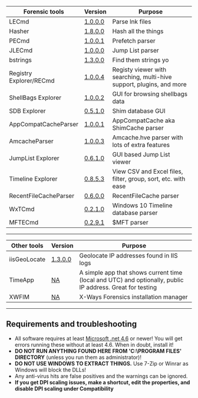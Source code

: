 
|Forensic tools  |Version| Purpose| 
|--|--|--
| LECmd  | [1.0.0.0](https://ericzimmerman.github.io/Software/LECmd.zip) | Parse lnk files
|	Hasher | [1.8.0.0](https://ericzimmerman.github.io/Software/hasher.zip)| Hash all the things
|	PECmd  | [1.0.0.1](https://ericzimmerman.github.io/Software/PECmd.zip)| Prefetch parser
|	JLECmd | [1.0.0.0](https://ericzimmerman.github.io/Software/JLECmd.zip)| Jump List parser
|	bstrings | [ 1.3.0.0](https://ericzimmerman.github.io/Software/bstrings.zip)| Find them strings yo
|	Registry Explorer/RECmd | [1.0.0.4](https://ericzimmerman.github.io/Software/RegistryExplorer_RECmd.zip)| Registy viewer with searching, multi-hive support, plugins, and more
|	ShellBags Explorer | [1.0.0.2](https://ericzimmerman.github.io/Software/ShellBagsExplorer.zip)| GUI for browsing shellbags data
|	SDB Explorer | [0.5.1.0](https://ericzimmerman.github.io/Software/SDBExplorer.zip)| Shim database GUI
|	AppCompatCacheParser | [1.0.0.1](https://ericzimmerman.github.io/Software/AppCompatCacheParser.zip)| AppCompatCache aka ShimCache parser
|	AmcacheParser | [1.0.0.3](https://ericzimmerman.github.io/Software/AmcacheParser.zip) | Amcache.hve parser with lots of extra features
|	JumpList Explorer | [0.6.1.0](https://ericzimmerman.github.io/Software/JumpListExplorer.zip) | GUI based Jump List viewer 
|	Timeline Explorer | [0.8.5.3](https://ericzimmerman.github.io/Software/TimelineExplorer.zip) | View CSV and Excel files, filter, group, sort, etc. with ease
|	RecentFileCacheParser | [0.6.0.0](https://ericzimmerman.github.io/Software/RecentFileCacheParser.zip) | RecentFileCache parser
| WxTCmd | [0.2.1.0](https://ericzimmerman.github.io/Software/WxTCmd.zip) | Windows 10 Timeline database parser
| MFTECmd |[0.2.9.1](https://ericzimmerman.github.io/Software/MFTECmd.zip) | $MFT parser

***

|Other tools  |Version| Purpose
|--|--|--
|	iisGeoLocate | [1.3.0.0](https://ericzimmerman.github.io/Software/iisGeolocate.zip)| Geolocate IP addresses found in IIS logs
| TimeApp | [NA](https://ericzimmerman.github.io/Software/TimeApp.zip)| A simple app that shows current time (local and UTC) and optionally, public IP address. Great for testing
| XWFIM | [NA](https://ericzimmerman.github.io/Software/XWFIM.zip) | X-Ways Forensics installation manager


***
## Requirements and troubleshooting

 - All software requires at least [Microsoft .net 4.6](https://www.microsoft.com/en-us/download/details.aspx?id=48137) or newer! You will get errors running these without at least 4.6. When in doubt, install it!
 - **DO NOT RUN ANYTHING FOUND HERE FROM 'C:\PROGRAM FILES' DIRECTORY** (unless you run them as administrator)!
 - **DO NOT USE WINDOWS TO EXTRACT THINGS.** Use 7-Zip or Winrar as Windows will block the DLLs!
 - Any anti-virus hits are false positives and the warnings can be ignored.
 - **If you get DPI scaling issues, make a shortcut, edit the properties, and disable DPI scaling under Compatibility**
